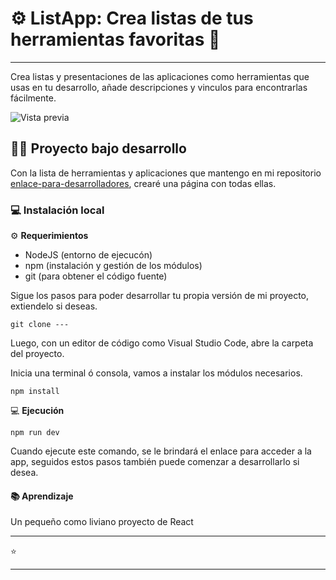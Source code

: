 # ⚙️ ListApp: Crea listas de tus herramientas favoritas 💖

---

Crea listas y presentaciones de las aplicaciones como herramientas que usas en tu desarrollo, añade descripciones y vinculos para encontrarlas fácilmente.

![Vista previa](public/images/landing.png)

## 🧑‍💻 Proyecto bajo desarrollo

Con la lista de herramientas y aplicaciones que mantengo en mi repositorio [enlace-para-desarrolladores](https://github.com/YamilAyma/enlaces-para-desarrolladores), crearé una página con todas ellas.

### 💻 Instalación local

 ⚙️ **Requerimientos**

- NodeJS (entorno de ejecucón)
- npm (instalación y gestión de los módulos)
- git (para obtener el código fuente)

Sigue los pasos para poder desarrollar tu propia versión de mi proyecto, extiendelo si deseas.

```
git clone ---
```

Luego, con un editor de código como Visual Studio Code, abre la carpeta del proyecto.

Inicia una terminal ó consola, vamos a instalar los módulos necesarios.

```
npm install
```

 💻 **Ejecución**

```
npm run dev
```

Cuando ejecute este comando, se le brindará el enlace para acceder a la app, seguidos estos pasos también puede comenzar a desarrollarlo si desea.

#### 📚 Aprendizaje

Un pequeño como liviano proyecto de React

---

⭐ 

---
